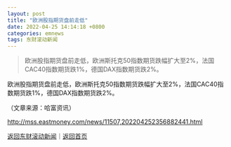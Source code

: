 ```yaml
---
layout: post
title: "欧洲股指期货盘前走低"
date: 2022-04-25 14:14:18 +0800
categories: emnews
tags: 东财滚动新闻
---
```

> 欧洲股指期货盘前走低，欧洲斯托克50指数期货跌幅扩大至2%，法国CAC40指数期货跌1%，德国DAX指数期货跌2%。

<p>欧洲股指期货盘前走低，欧洲斯托克50指数期货跌幅扩大至2%，法国CAC40指数期货跌1%，德国DAX指数期货跌2%。 </p><p class="em_media">（文章来源：哈富资讯）</p>

<http://mss.eastmoney.com/news/11507,202204252356882441.html>

[返回东财滚动新闻](//finews.withounder.com/emnews/)｜[返回首页](//finews.withounder.com/)